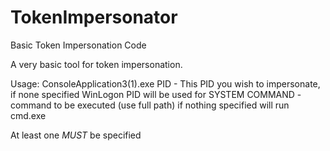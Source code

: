 # TokenImpersonator
Basic Token Impersonation Code

A very basic tool for token impersonation.

Usage: ConsoleApplication3(1).exe <PID> <COMMAND>
 PID - This PID you wish to impersonate, if none specified WinLogon PID will be used for SYSTEM
 COMMAND - command to be executed (use full path) if nothing specified will run cmd.exe

At least one *MUST* be specified
